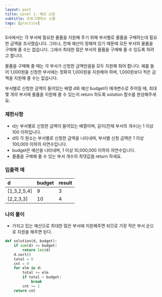 ```yaml
---
layout: post
title: Level 1. 예산 소팅
subtitle: 프로그래머스 스쿨
tags: [practice]
---
```


S사에서는 각 부서에 필요한 물품을 지원해 주기 위해 부서별로 물품을 구매하는데 필요한 금액을 조사했습니다. 그러나, 전체 예산이 정해져 있기 때문에 모든 부서의 물품을 구매해 줄 수는 없습니다. 그래서 최대한 많은 부서의 물품을 구매해 줄 수 있도록 하려고 합니다.

물품을 구매해 줄 때는 각 부서가 신청한 금액만큼을 모두 지원해 줘야 합니다. 예를 들어 1,000원을 신청한 부서에는 정확히 1,000원을 지원해야 하며, 1,000원보다 적은 금액을 지원해 줄 수는 없습니다.

부서별로 신청한 금액이 들어있는 배열 d와 예산 budget이 매개변수로 주어질 때, 최대 몇 개의 부서에 물품을 지원해 줄 수 있는지 return 하도록 solution 함수를 완성해주세요.

### 제한사항
* d는 부서별로 신청한 금액이 들어있는 배열이며, 길이(전체 부서의 개수)는 1 이상 100 이하입니다.
* d의 각 원소는 부서별로 신청한 금액을 나타내며, 부서별 신청 금액은 1 이상 100,000 이하의 자연수입니다.
* budget은 예산을 나타내며, 1 이상 10,000,000 이하의 자연수입니다.
* 물품을 구매해 줄 수 있는 부서 개수의 최댓값을 return 하세요.

### 입출력 예

| d | budget | result |
| :--- | :--- | :--- |
| [1,3,2,5,4] | 9 | 3 |
| [2,2,3,3] | 10 | 4 |

### 나의 풀이
* 가지고 있는 예산으로 최대한 많은 부서에 지원해주면 되므로 가장 작은 부서 순으로 지원을 해주면 된다.

```python
def solution(d, budget):
    if sum(d) <= budget:
        return len(d)
    d.sort()
    total = 0
    cnt = 0
    for elm in d:
        total += elm
        if total > budget:
            break
        cnt += 1
    return cnt
```